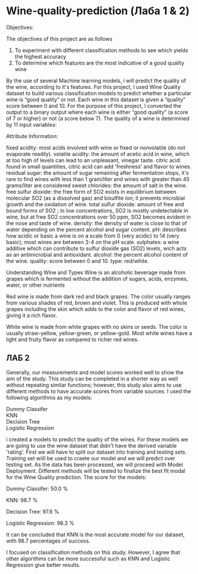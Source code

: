 
# Wine-quality-prediction (Лаба 1 & 2)
Objectives:

 The objectives of this project are as follows
1.	To experiment with different classification methods to see which yields the highest accuracy
2.	To determine which features are the most indicative of a good quality wine

By the use of several Machine learning models, i will predict the quality of the wine, according to it's features.
For this project, I used Wine Quality dataset to build various classification models to predict whether a particular  wine is “good quality” or not. Each wine in this dataset is given a “quality” score between 0 and 10. For the purpose of this project, I converted the output to a binary output where each wine is either “good quality” (a score of 7 or higher) or not (a score below 7). The quality of a wine is determined by 11 input variables:

Attribute Information:

fixed acidity: most acids involved with wine or fixed or nonvolatile (do not evaporate readily).
volatile acidity: the amount of acetic acid in wine, which at too high of levels can lead to an unpleasant, vinegar taste.
citric acid: found in small quantities, citric acid can add 'freshness' and flavor to wines.
residual sugar: the amount of sugar remaining after fermentation stops, it's rare to find wines with less than 1 gram/liter and wines with greater than 45 grams/liter are considered sweet
chlorides: the amount of salt in the wine.
free sulfur dioxide: the free form of  SO2  exists in equilibrium between molecular  SO2  (as a dissolved gas) and bisulfite ion; it prevents microbial growth and the oxidation of wine.
total sulfur dioxide: amount of free and bound forms of  SO2 ; in low concentrations,  SO2  is mostly undetectable in wine, but at free  SO2  concentrations over 50 ppm,  SO2  becomes evident in the nose and taste of wine.
density: the density of water is close to that of water depending on the percent alcohol and sugar content.
pH: describes how acidic or basic a wine is on a scale from 0 (very acidic) to 14 (very basic); most wines are between 3-4 on the pH scale.
sulphates: a wine additive which can contribute to sulfur dioxide gas  (SO2)  levels, wich acts as an antimicrobial and antioxidant.
alcohol: the percent alcohol content of the wine.
quality: score between 0 and 10.
type: red/white.

Understanding Wine and Types
Wine is an alcoholic beverage made from grapes which is fermented without the addition of sugars, acids, enzymes, water, or other nutrients

Red wine is made from dark red and black grapes. The color usually ranges from various shades of red, brown and violet. This is produced with whole grapes including the skin which adds to the color and flavor of red wines, giving it a rich flavor.

White wine is made from white grapes with no skins or seeds. The color is usually straw-yellow, yellow-green, or yellow-gold. Most white wines have a light and fruity flavor as compared to richer red wines.

## ЛАБ 2

Generally, our measurements and model scores worked well to show the aim of the study. This study can be completed in a shorter way as well without repeating similar functions; however, this study also aims to use different methods to have accurate scores from variable sources.
I used the following algorithms as my models:

Dummy Classifer       
KNN        
Decision Tree         
Logistic Regression 

i created a models to predict the quality of the wines. For these models we are going to use the  wine dataset that didn't have the derived variable 'rating'. First we will have to split our dataset into training and testing sets. Training set wiill be used to craete our model and we will predict over testing set.
As the data has been processed, we will proceed with Model Deployment. Different methods will be tested to finalize the best fit modal for the Wine Quality prediction.
The score for the models:

Dummy Classifer:       50.0 %

KNN:                   98.7 %

Decision Tree:         97.6 %

Logistic Regression:   98.3 %

It can be concluded that KNN is the most accurate model for our dataset, with 98.7 percentages of success.

I focused on classification methods on this study. However, I agree that other algorithms can be more successful such as KNN and Logistic Regression  give better results. 

